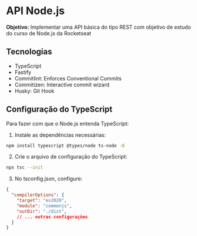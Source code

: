 # API Node.js

**Objetivo:** Implementar uma API básica do tipo REST com objetivo de estudo do curso de Node.js da Rocketseat

## Tecnologias
- TypeScript
- Fastify
- Commitlint: Enforces Conventional Commits
- Commitizen: Interactive commit wizard
- Husky: Git Hook

## Configuração do TypeScript
Para fazer com que o Node.js entenda TypeScript:

1. Instale as dependências necessárias:

```bash
npm install typescript @types/node ts-node -D
```

2. Crie o arquivo de configuração do TypeScript:
```bash
npx tsc --init
```

3. No tsconfig.json, configure:
```json
{
  "compilerOptions": {
    "target": "es2020",
    "module": "commonjs",
    "outDir": "./dist",
    // ... outras configurações
  }
}
```

